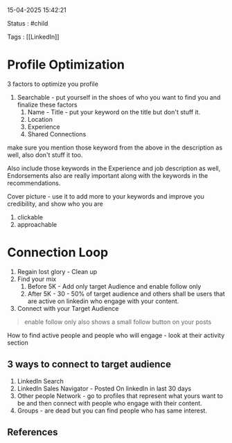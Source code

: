 15-04-2025 15:42:21

Status : #child

Tags : [[LinkedIn]]

# Profile Optimization

3 factors to optimize  you profile

1. Searchable - put yourself in the shoes of who you want to find you and finalize these factors
	1. Name - Title -  put your keyword on the title but don't stuff it.
	2. Location
	3. Experience
	4. Shared Connections

make sure you mention those keyword from the above in the description as well, also don't stuff it too.

Also include those keywords in the Experience and job description as well, Endorsements also are really important along with the keywords in the recommendations.

Cover picture - use it to add more to your keywords and improve you credibility, and show who you are

1. clickable
2. approachable

# Connection Loop

1. Regain lost glory - Clean up 
2. Find your mix 
	1. Before 5K - Add only target Audience and enable follow only
	2. After 5K - 30 - 50% of target audience and others shall be users that are active on linkedin who engage with your content.
3. Connect with your Target Audience 

> enable follow only also shows a small follow button on your posts

How to find active people and people who will engage - look at their activity section

## 3 ways to connect to target audience

1. LinkedIn Search 
2. LinkedIn Sales Navigator - Posted On linkedIn in last 30 days
3. Other people Network - go to profiles that represent what yours want to be and then connect with people who engage with their content.
4. Groups - are dead but you can find people who has same interest.




## References
